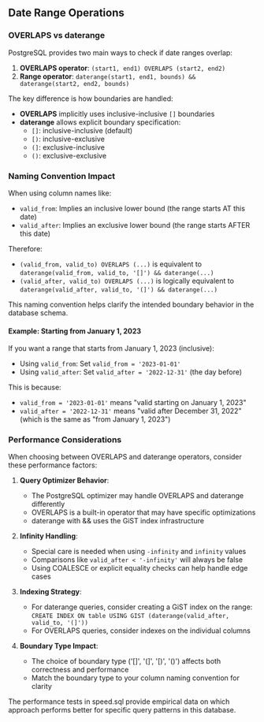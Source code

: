 ## Date Range Operations

### OVERLAPS vs daterange

PostgreSQL provides two main ways to check if date ranges overlap:

1. **OVERLAPS operator**: `(start1, end1) OVERLAPS (start2, end2)`
2. **Range operator**: `daterange(start1, end1, bounds) && daterange(start2, end2, bounds)`

The key difference is how boundaries are handled:

- **OVERLAPS** implicitly uses inclusive-inclusive `[]` boundaries
- **daterange** allows explicit boundary specification:
  - `[]`: inclusive-inclusive (default)
  - `[)`: inclusive-exclusive
  - `(]`: exclusive-inclusive
  - `()`: exclusive-exclusive

### Naming Convention Impact

When using column names like:
- `valid_from`: Implies an inclusive lower bound (the range starts AT this date)
- `valid_after`: Implies an exclusive lower bound (the range starts AFTER this date)

Therefore:
- `(valid_from, valid_to) OVERLAPS (...)` is equivalent to `daterange(valid_from, valid_to, '[]') && daterange(...)`
- `(valid_after, valid_to) OVERLAPS (...)` is logically equivalent to `daterange(valid_after, valid_to, '(]') && daterange(...)`

This naming convention helps clarify the intended boundary behavior in the database schema.

#### Example: Starting from January 1, 2023

If you want a range that starts from January 1, 2023 (inclusive):
- Using `valid_from`: Set `valid_from = '2023-01-01'`
- Using `valid_after`: Set `valid_after = '2022-12-31'` (the day before)

This is because:
- `valid_from = '2023-01-01'` means "valid starting on January 1, 2023"
- `valid_after = '2022-12-31'` means "valid after December 31, 2022" (which is the same as "from January 1, 2023")

### Performance Considerations

When choosing between OVERLAPS and daterange operators, consider these performance factors:

1. **Query Optimizer Behavior**: 
   - The PostgreSQL optimizer may handle OVERLAPS and daterange differently
   - OVERLAPS is a built-in operator that may have specific optimizations
   - daterange with && uses the GiST index infrastructure

2. **Infinity Handling**:
   - Special care is needed when using `-infinity` and `infinity` values
   - Comparisons like `valid_after < '-infinity'` will always be false
   - Using COALESCE or explicit equality checks can help handle edge cases

3. **Indexing Strategy**:
   - For daterange queries, consider creating a GiST index on the range: `CREATE INDEX ON table USING GIST (daterange(valid_after, valid_to, '(]'))`
   - For OVERLAPS queries, consider indexes on the individual columns

4. **Boundary Type Impact**:
   - The choice of boundary type ('[]', '(]', '[)', '()') affects both correctness and performance
   - Match the boundary type to your column naming convention for clarity

The performance tests in speed.sql provide empirical data on which approach performs better for specific query patterns in this database.
